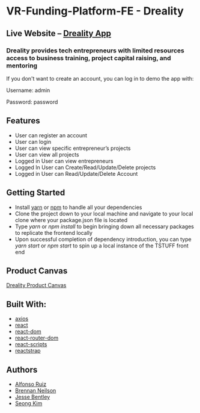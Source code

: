 # VR-Funding-Platform-FE - Dreality

## Live Website  – [Dreality App](https://dreality.netlify.com/)
### Dreality provides tech entrepreneurs with limited resources access to business training, project capital raising, and mentoring

If you don't want to create an account, you can log in to demo the app with:

Username: admin

Password: password

## Features
- User can register an account
- User can login
- User can view specific entrepreneur’s projects
- User can view all projects
- Logged in User can view entrepreneurs
- Logged In User can Create/Read/Update/Delete projects
- Logged in User can Read/Update/Delete Account


## Getting Started
- Install [yarn](https://yarnpkg.com/en/) or [npm](https://www.npmjs.com/) to handle all your dependencies
- Clone the project down to your local machine and navigate to your local clone where your package.json file is located
- Type *yarn* or *npm install* to begin bringing down all necessary packages to replicate the frontend locally
- Upon successful completion of dependency introduction, you can type *yarn start* or *npm start* to spin up a local instance of the TSTUFF front end

## Product Canvas
[Dreality Product Canvas](https://docs.google.com/document/d/1IZZQsNFwZ6SjSzwDffOBSKQZsCzmxDwEK8R-d25W_qg/edit?usp=sharing)


## Built With:
* [axios](https://www.npmjs.com/package/axios)
* [react](https://www.npmjs.com/package/react)
* [react-dom](https://www.npmjs.com/package/react-dom)
* [react-router-dom](https://www.npmjs.com/package/react-router-dom)
* [react-scripts](https://www.npmjs.com/package/react-scripts)
* [reactstrap](https://www.npmjs.com/package/reactstrap)

## Authors 
- [Alfonso Ruiz](https://github.com/alfonsoruiz)
- [Brennan Neilson](https://github.com/bvneilson)
- [Jesse Bentley](https://github.com/jessebentley)
- [Seong Kim](https://github.com/seongck)
